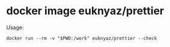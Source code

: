 # docker image euknyaz/prettier

Usage:
```
docker run --rm -v "$PWD:/work" euknyaz/prettier --check
```
